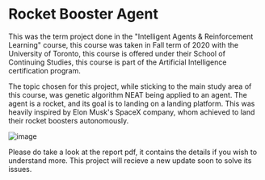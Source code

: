 # Rocket Booster Agent
This was the term project done in the "Intelligent Agents & Reinforcement Learning" course, this course was taken in Fall term of 2020 with the University of Toronto, this course is offered under their School of Continuing Studies, this course is part of the Artificial Intelligence certification program.

The topic chosen for this project, while sticking to the main study area of this course, was genetic algorithm NEAT being applied to an agent. The agent is a rocket, and its goal is to landing on a landing platform. This was heavily inspired by Elon Musk's SpaceX company, whom achieved to land their rocket boosters autonomously.

![image](https://user-images.githubusercontent.com/96930162/148006129-9146a26b-9601-48d0-b7bb-49280465b252.png)

Please do take a look at the report pdf, it contains the details if you wish to understand more.
This project will recieve a new update soon to solve its issues.
